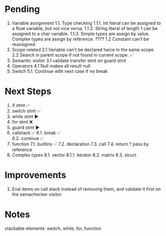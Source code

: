 # Pending
1. Variable assignment
    1.1. Type checking
        1.1.1. Int literal can be assigned to a float variable, but not vice versa.
        1.1.2. String literal of length 1 can be assigned to a char variable.
        1.1.3. Simple types are assign by value. Complex types are assign by reference. ????
    1.2 Constant can't be reassigned.
2. Scope related
    2.1 Variable can't be declared twice in the same scope.
    2.2 Search in parent scope if not found in current scope. ✅
3. Semantic visitor
    3.1 validate transfer stmt on guard stmt
4. Operators
    4.1 Null makes all result null
5. Switch
    5.1. Continue with next case if no break

# Next Steps
1. if stmt          ✅
2. switch stmt      ✅
3. while stmt       ▶
4. for stmt         ❌
5. guard stmt       ▶
6. callstack        ✅
    6.1. break      ✅  
    6.2. continue   ✅
7. function
    7.1. builtins   ✅
    7.2. declaration
    7.3. call
    7.4. return
    ? pass by reference
8. Complex types
    8.1. vector
        8.1.1. iterator
    8.2. matrix
    8.3. struct


# Improvements

1. Eval items on call stack instead of removing them, and validate it first on the semachecker visitor.

# Notes

stackable elements: switch, while, for, function